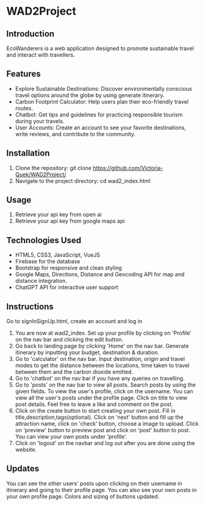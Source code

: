 # WAD2Project
## Introduction

 EcoWanderers is a web application designed to promote sustainable travel and interact with travellers.

## Features

- Explore Sustainable Destinations: Discover environmentally conscious travel options around the globe by using generate itinerary.
- Carbon Footprint Calculator: Help users plan their eco-friendly travel routes.
- Chatbot: Get tips and guidelines for practicing responsible tourism during your travels.
- User Accounts: Create an account to see your favorite destinations, write reviews, and contribute to the community.


## Installation

1. Clone the repository: git clone https://github.com/Victoria-Quek/WAD2Project/
2. Navigate to the project directory: cd wad2_index.html


## Usage

1. Retrieve your api key from open ai
2. Retrieve your api key from google maps api

## Technologies Used

- HTML5, CSS3, JavaScript, VueJS
- Firebase for the database
- Bootstrap for responsive and clean styling
- Google Maps, Directions, Distance and Geocoding API for map and distance integration.
- ChatGPT API for interactive user support

## Instructions
Go to signInSignUp.html, create an account and log in
1. You are now at wad2_index. Set up your profile by clicking on 'Profile' on the nav bar and clicking the edit button.
2. Go back to landing page by clicking 'Home' on the nav bar. Generate itinerary by inputting your budget, destination & duration.
3. Go to 'calculator' on the nav bar. Input destination, origin and travel modes to get the distance between the locations, time taken to travel between them and the carbon dioxide emitted.
4. Go to 'chatbot' on the nav bar if you have any queries on travelling.
5. Go to 'posts' on the nav bar to view all posts. Search posts by using the given fields. To view the user's profile, click on the 
   username. You can view all the user's posts under the profile page.
   Click on title to view post details. Feel free to leave a like and comment on the post.
6. Click on the create button to start creating your own post. Fill in title,description,tags(optional). 
   Click on 'next' button and fill up the attraction name, click on 'check' button, choose a image to upload. Click on 'preview' button to 
   preview post and click on 'post' button to post. You can view your own posts under 'profile'.
7. Click on 'logout' on the navbar and log out after you are done using the website.

## Updates
You can see the other users' posts upon clicking on their username in itinerary and going to their profile page. You can also see your own posts in your own profile page. Colors and sizing of buttons updated.
